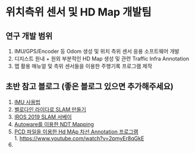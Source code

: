 # 위치측위 센서 및 HD Map 개발팀

## 연구 개발 범위
  1. IMU/GPS/Encoder 등 Odom 생성 및 위치 측위 센서 응용 소프트웨어 개발
  2. 디지스트 원내 + 원외 부분적인 HD Map 생성 및 관련 Traffic Infra Annotation 
  3. 맵 활용 매뉴얼 및 측위 센서들을 이용한 주행기록 프로그램 제작


## 초반 참고 블로그 (좋은 블로그 있으면 추가해주세요)
  1. [IMU 사용법](http://daddynkidsmakers.blogspot.com/2015/07/imu.html)
  2. [벨로다인 라이다로 SLAM 만들기](http://daddynkidsmakers.blogspot.com/2019/06/lidar-slam.html)
  3. [IROS 2019 SLAM 서베이](http://jinyongjeong.github.io/2019/11/07/IROS2019_SLAM_list/)
  4. [Autoware를 이용한 NDT Mapping](https://www.youtube.com/watch?v=hsX4HX_XBM4)
  5. [PCD 파일을 이용한 Hd MAp 차선 Annotation 프로그램](https://github.com/autocore-ai/MapToolbox)   
    1. https://www.youtube.com/watch?v=2pmyEr8qGkE
  6. 
  

